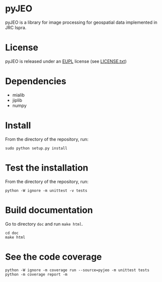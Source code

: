# pyJEO

pyJEO is a library for image processing for geospatial data implemented in 
JRC Ispra. 

# License

pyJEO is released under an
[EUPL](https://joinup.ec.europa.eu/collection/eupl) license (see
[LICENSE.txt](LICENSE.txt))

# Dependencies

 * mialib
 * jiplib
 * numpy

# Install

From the directory of the repository, run:
```
sudo python setup.py install
```

# Test the installation

From the directory of the repository, run:
```
python -W ignore -m unittest -v tests
```

# Build documentation

Go to directory `doc` and run `make html`.
```
cd doc
make html
```

# See the code coverage

```
python -W ignore -m coverage run --source=pyjeo -m unittest tests
python -m coverage report -m
```
